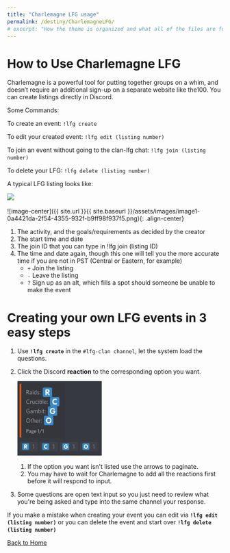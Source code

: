 ```yaml
---
title: "Charlemagne LFG usage"
permalink: /destiny/CharlemagneLFG/
# excerpt: "How the theme is organized and what all of the files are for."
---
```


# How to Use Charlemagne LFG

Charlemagne is a powerful tool for putting together groups on a whim, and doesn’t require an additional sign-up on a separate website like the100. You can create listings directly in Discord.

Some Commands:

To create an event: `!lfg create`

To edit your created event: `!lfg edit (listing number)`

To join an event without going to the clan-lfg chat: `!lfg join (listing number)`

To delete your LFG: `!lfg delete (listing number)`

A typical LFG listing looks like:

![](https://snowstormclan.github.io/Welcome-Packet/destiny/assets/images/image1-0a4421da-2f54-4355-932f-b9ff98f937f5.png)

![image-center]({{ site.url }}{{ site.baseurl }}/assets/images/image1-0a4421da-2f54-4355-932f-b9ff98f937f5.png){: .align-center}


1. The activity, and the goals/requirements as decided by the creator
2. The start time and date
3. The join ID that you can type in !lfg join (listing ID)
4. The time and date again, though this one will tell you the more accurate time if you are not in PST (Central or Eastern, for example)
    - `+` Join the listing
    - `-` Leave the listing
    - `?` Sign up as an alt, which fills a spot should someone be unable to make the event

# Creating your own LFG events in 3 easy steps

1. Use **`!lfg create`** in the `#lfg-clan channel`, let the system load the questions.
2. Click the Discord **reaction**  to the corresponding option you want.

    ![](lfgcreate-18ec6ad5-d935-4908-8dcb-0d4aca1c396f.png)

    1. If the option you want isn't listed use the arrows to paginate.
    2. You may have to wait for Charlemagne to add all the reactions first before it will respond to input.
3. Some questions are open text input so you just need to review what you're being asked and type into the same channel your response.

If you make a mistake when creating your event you can edit via **`!lfg edit (listing number)`** or you can delete the event and start over **`!lfg delete (listing number)`**


[Back to Home](https://snowstormclan.github.io/Welcome-Packet/)
